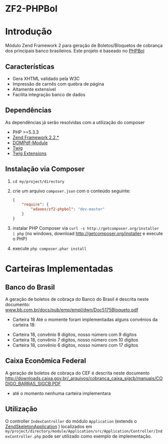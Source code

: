 ZF2-PHPBol
==========

# Introdução

Módulo Zend Framework 2 para geração de Boletos/Bloquetos de cobrança 
dos principais banco brasileiros. Este projeto é baseado no [PHPBol](https://github.com/rafaelgou/PHPBol)

## Características

* Gera XHTML validado pela W3C
* Impressão de carnês com quebra de página
* Altamente extensível
* Facilita integração banco de dados

## Dependências
As dependências já serão resolvidas com a utilização do composer

* PHP >=5.3.3
* [Zend Framework 2.2.*](https://github.com/zendframework/zf2)
* [DOMPdf-Module](https://github.com/raykolbe/DOMPDFModule)
* [Twig ](https://github.com/fabpot/Twig)
* [Twig Extensions](https://github.com/fabpot/Twig-extensions)

## Instalação via Composer

  1. `cd my/project/directory`
  2. crie um arquivo `composer.json` com o conteúdo seguinte:

     ```json
     {
         "require": {
             "adaoex/zf2-phpbol": "dev-master"
         }
     }
     ```
  3. instalar PHP Composer via `curl -s http://getcomposer.org/installer | php` (no windows, download
     http://getcomposer.org/installer e execute o PHP)
  4. execute `php composer.phar install`
  
# Carteiras Implementadas

## Banco do Brasil
A geração de boletos de cobraça do Banco do Brasil é descrita neste
documento: www.bb.com.br/docs/pub/emp/empl/dwn/Doc5175Bloqueto.pdf

* Carteira 18
Até o momente foram implementadas alguns convênios da carteira 18:
- Carteira 18, convênio 8 dígitos, nosso número com 9 dígitos
- Carteira 18, convênio 7 dígitos, nosso número com 10 dígitos
- Carteira 18, convênio 6 dígitos, nosso número com 17 dígitos

## Caixa Econômica Federal
A geração de boletos de cobraça do CEF é descrita neste documento
http://downloads.caixa.gov.br/_arquivos/cobranca_caixa_sigcb/manuais/CODIGO_BARRAS_SIGCB.PDF

* até o momento nenhuma carteira implementara

## Utilização

O controller `IndexController` do módulo `Application` (extends o [ZendSkeletonApplication](https://github.com/zendframework/ZendSkeletonApplication) )
localizados em `my/project/directory/module/Application/src/Application/Controller/IndexController.php`
pode ser utilizado como exemplo de implementação.
